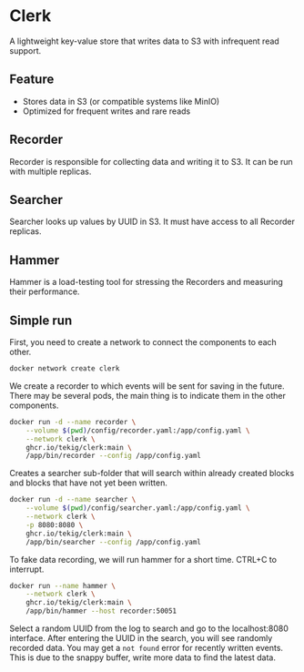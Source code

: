 # Clerk
A lightweight key-value store that writes data to S3 with infrequent read support.

## Feature
- Stores data in S3 (or compatible systems like MinIO)
- Optimized for frequent writes and rare reads

## Recorder
Recorder is responsible for collecting data and writing it to S3. It can be run with multiple replicas.

## Searcher
Searcher looks up values by UUID in S3. It must have access to all Recorder replicas.

## Hammer
Hammer is a load-testing tool for stressing the Recorders and measuring their performance.

## Simple run
First, you need to create a network to connect the components to each other.
```bash
docker network create clerk
```

We create a recorder to which events will be sent for saving in the future. There may be several pods, the main thing is to indicate them in the other components.
```bash
docker run -d --name recorder \
    --volume $(pwd)/config/recorder.yaml:/app/config.yaml \
    --network clerk \
    ghcr.io/tekig/clerk:main \
    /app/bin/recorder --config /app/config.yaml
```

Creates a searcher sub-folder that will search within already created blocks and blocks that have not yet been written.
```bash
docker run -d --name searcher \
    --volume $(pwd)/config/searcher.yaml:/app/config.yaml \
    --network clerk \
    -p 8080:8080 \
    ghcr.io/tekig/clerk:main \
    /app/bin/searcher --config /app/config.yaml
```

To fake data recording, we will run hammer for a short time. CTRL+C to interrupt.
```bash
docker run --name hammer \
    --network clerk \
    ghcr.io/tekig/clerk:main \
    /app/bin/hammer --host recorder:50051
```

Select a random UUID from the log to search and go to the localhost:8080 interface. After entering the UUID in the search, you will see randomly recorded data. You may get a `not found` error for recently written events. This is due to the snappy buffer, write more data to find the latest data.
